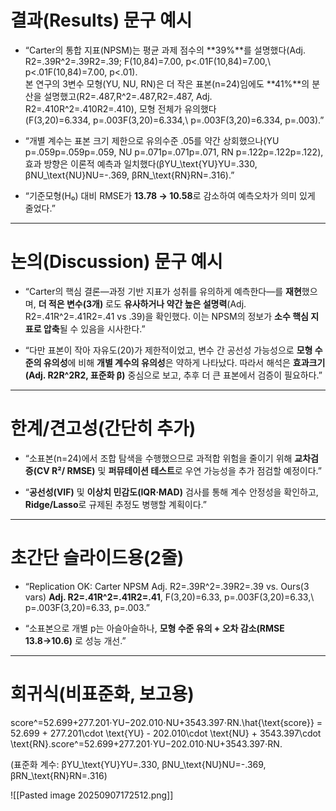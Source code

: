 # 결과(Results) 문구 예시

- “Carter의 통합 지표(NPSM)는 평균 과제 점수의 **39%**를 설명했다(Adj. R2=.39R^2=.39R2=.39; F(10,84)=7.00, p<.01F(10,84)=7.00,\ p<.01F(10,84)=7.00, p<.01).  
    본 연구의 3변수 모형(YU, NU, RN)은 더 작은 표본(n=24)임에도 **41%**의 분산을 설명했고(R2=.487,R^2=.487,R2=.487, Adj. R2=.410R^2=.410R2=.410), 모형 전체가 유의했다(F(3,20)=6.334, p=.003F(3,20)=6.334,\ p=.003F(3,20)=6.334, p=.003).”
    
- “개별 계수는 표본 크기 제한으로 유의수준 .05를 약간 상회했으나(YU p=.059p=.059p=.059, NU p=.071p=.071p=.071, RN p=.122p=.122p=.122), 효과 방향은 이론적 예측과 일치했다(βYU_\text{YU}YU​=.330, βNU_\text{NU}NU​=-.369, βRN_\text{RN}RN​=.316).”
    
- “기준모형(H₀) 대비 RMSE가 **13.78 → 10.58**로 감소하여 예측오차가 의미 있게 줄었다.”
    

---

# 논의(Discussion) 문구 예시

- “Carter의 핵심 결론—과정 기반 지표가 성취를 유의하게 예측한다—를 **재현**했으며, **더 적은 변수(3개)** 로도 **유사하거나 약간 높은 설명력**(Adj. R2=.41R^2=.41R2=.41 vs .39)을 확인했다. 이는 NPSM의 정보가 **소수 핵심 지표로 압축**될 수 있음을 시사한다.”
    
- “다만 표본이 작아 자유도(20)가 제한적이었고, 변수 간 공선성 가능성으로 **모형 수준의 유의성**에 비해 **개별 계수의 유의성**은 약하게 나타났다. 따라서 해석은 **효과크기(Adj. R2R^2R2, 표준화 β)** 중심으로 보고, 추후 더 큰 표본에서 검증이 필요하다.”
    

---

# 한계/견고성(간단히 추가)

- “소표본(n=24)에서 조합 탐색을 수행했으므로 과적합 위험을 줄이기 위해 **교차검증(CV R²/ RMSE)** 및 **퍼뮤테이션 테스트**로 우연 가능성을 추가 점검할 예정이다.”
    
- “**공선성(VIF)** 및 **이상치 민감도(IQR·MAD)** 검사를 통해 계수 안정성을 확인하고, **Ridge/Lasso**로 규제된 추정도 병행할 계획이다.”
    

---

# 초간단 슬라이드용(2줄)

- “Replication OK: Carter NPSM Adj. R2=.39R^2=.39R2=.39 vs. Ours(3 vars) **Adj. R2=.41R^2=.41R2=.41**, F(3,20)=6.33, p=.003F(3,20)=6.33,\ p=.003F(3,20)=6.33, p=.003.”
    
- “소표본으로 개별 p는 아슬아슬하나, **모형 수준 유의 + 오차 감소(RMSE 13.8→10.6)** 로 성능 개선.”
    

---

# 회귀식(비표준화, 보고용)

score^=52.699+277.201⋅YU−202.010⋅NU+3543.397⋅RN.\hat{\text{score}} = 52.699 + 277.201\cdot \text{YU} - 202.010\cdot \text{NU} + 3543.397\cdot \text{RN}.score^=52.699+277.201⋅YU−202.010⋅NU+3543.397⋅RN.

(표준화 계수: βYU_\text{YU}YU​=.330, βNU_\text{NU}NU​=-.369, βRN_\text{RN}RN​=.316)

![[Pasted image 20250907172512.png]]